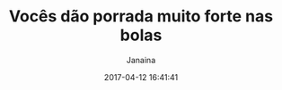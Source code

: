 ---
title: "Vocês dão porrada muito forte nas bolas"
subtitle: "Janaina"
image: "img/20170412-janaina.jpg"
date: 2017-04-12 16:41:41
---